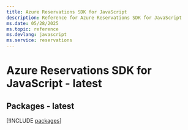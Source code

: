 ```yaml
---
title: Azure Reservations SDK for JavaScript
description: Reference for Azure Reservations SDK for JavaScript
ms.date: 05/28/2025
ms.topic: reference
ms.devlang: javascript
ms.service: reservations
---
```

# Azure Reservations SDK for JavaScript - latest
## Packages - latest
[!INCLUDE [packages](reservations-index.md)]
